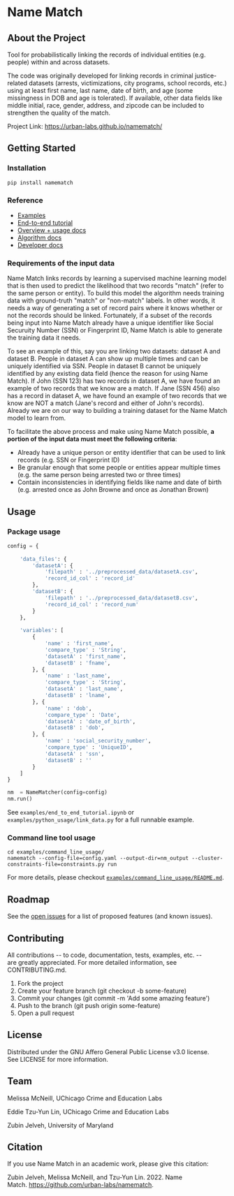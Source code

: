 # Name Match

## About the Project

Tool for probabilistically linking the records of individual entities (e.g. people) within and across datasets.

The code was originally developed for linking records in criminal justice-related datasets (arrests, victimizations, city programs, school records, etc.) using at least first name, last name, date of birth, and age (some missingness in DOB and age is tolerated). If available, other data fields like middle initial, race, gender, address, and zipcode can be included to strengthen the quality of the match.

Project Link: https://urban-labs.github.io/namematch/

## Getting Started

### Installation
```
pip install namematch 
```

### Reference

* [Examples](examples/)
* [End-to-end tutorial](examples/end_to_end_tutorial.ipynb)
* [Overview + usage docs](https://urban-labs.github.io/namematch/about.html)
* [Algorithm docs](https://urban-labs.github.io/namematch/algorithm.html)
* [Developer docs](https://urban-labs.github.io/namematch/namematch/api.html)


### Requirements of the input data

Name Match links records by learning a supervised machine learning model that is then used to predict the likelihood that two records "match" (refer to the same person or entity). To build this model the algorithm needs training data with ground-truth "match" or "non-match" labels. In other words, it needs a way of generating a set of record pairs where it knows whether or not the records should be linked. Fortunately, if a subset of the records being input into Name Match already have a unique identifier like Social Securuity Number (SSN) or Fingerprint ID, Name Match is able to generate the training data it needs. 

To see an example of this, say you are linking two datasets: dataset A and dataset B. People in dataset A can show up multiple times and can be uniquely identified via SSN. People in dataset B cannot be uniquely identified by any existing data field (hence the reason for using Name Match). If John (SSN 123) has two records in dataset A, we have found an example of two records that we know are a match. If Jane (SSN 456) also has a record in dataset A, we have found an example of two records that we know are NOT a match (Jane's record and either of John's records). Already we are on our way to building a training dataset for the Name Match model to learn from.

To facilitate the above process and make using Name Match possible, **a portion of the input data must meet the following criteria**: 
* Already have a unique person or entity identifier that can be used to link records (e.g. SSN or Fingerprint ID)
* Be granular enough that some people or entities appear multiple times (e.g. the same person being arrested two or three times)
* Contain inconsistencies in identifying fields like name and date of birth (e.g. arrested once as John Browne and once as Jonathan Brown)


## Usage

### Package usage

```python
config = {
    
    'data_files': {
        'datasetA': {
            'filepath' : '../preprocessed_data/datasetA.csv',
            'record_id_col' : 'record_id'
        },
        'datasetB': {
            'filepath' : '../preprocessed_data/datasetB.csv',
            'record_id_col' : 'record_num'
        }        
    },
    
    'variables': [
        {
            'name' : 'first_name',
            'compare_type' : 'String',
            'datasetA' : 'first_name',
            'datasetB' : 'fname',
        }, {
            'name' : 'last_name',
            'compare_type' : 'String',
            'datasetA' : 'last_name',
            'datasetB' : 'lname',
        }, {
            'name' : 'dob',
            'compare_type' : 'Date',
            'datasetA' : 'date_of_birth',
            'datasetB' : 'dob',
        }, {
            'name' : 'social_security_number',
            'compare_type' : 'UniqueID', 
            'datasetA' : 'ssn',
            'datasetB' : ''
        }
    ]
}

nm  = NameMatcher(config=config)
nm.run()
```

See `examples/end_to_end_tutorial.ipynb` or `examples/python_usage/link_data.py` for a full runnable example.


### Command line tool usage

```
cd examples/command_line_usage/
namematch --config-file=config.yaml --output-dir=nm_output --cluster-constraints-file=constraints.py run
```

For more details, please checkout [`examples/command_line_usage/README.md`](examples/command_line_usage/README.md).


## Roadmap

See the [open issues](https://github.com/urban-labs/namematch/issues) for a list of proposed features (and known issues).

## Contributing

All contributions -- to code, documentation, tests, examples, etc. -- are greatly appreciated. For more detailed information, see CONTRIBUTING.md.
1. Fork the project
2. Create your feature branch (git checkout -b some-feature)
3. Commit your changes (git commit -m 'Add some amazing feature')
4. Push to the branch (git push origin some-feature)
5. Open a pull request

## License

Distributed under the GNU Affero General Public License v3.0 license. See LICENSE for more information.

## Team

Melissa McNeill, UChicago Crime and Education Labs

Eddie Tzu-Yun Lin, UChicago Crime and Education Labs

Zubin Jelveh, University of Maryland

## Citation

If you use Name Match in an academic work, please give this citation:

Zubin Jelveh, Melissa McNeill, and Tzu-Yun Lin. 2022. Name Match. https://github.com/urban-labs/namematch.
